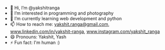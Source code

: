 - 👋 Hi, I’m @yakshitranga
- 👀 I’m interested in programming and photography
- 🌱 I’m currently learning web development and python
- 📫 How to reach me: yakshit.ranga@gmail.com, www.linkedin.com/in/yakshit-ranga, www.instagram.com/yakshit_ranga
- 😄 Pronouns: Yakshit, Yash
- ⚡ Fun fact: I'm human :)

<!---
yakshitranga/yakshitranga is a ✨ special ✨ repository because its `README.md` (this file) appears on your GitHub profile.
You can click the Preview link to take a look at your changes.
--->
